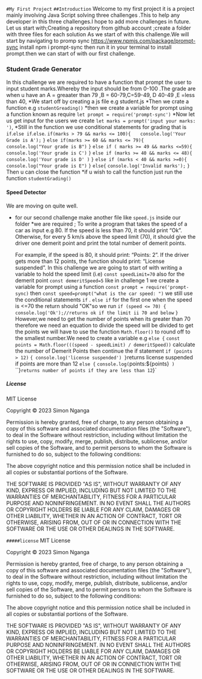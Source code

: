 `#My First Project`
`##Introduction`
Welcome to my first project it is a project mainly involving Java Script solving three challenges .This to help any developer in this three challenges.I hope to add more challenges in future.
Let us start with;Creating a repository from github account ;create a folder with three files for each solution
As we start of with this challenge.We will start by navigating to promp sync https://www.npmjs.com/package/prompt-sync install 
npm i prompt-sync then run it in your terminal to install prompt.then we can start of with our first challenge.

### Student Grade Generator
In this challenge we  are required to have a function that prompt the user to input student marks.Whereby the input should be  from 0-100 .The grade are when u have an A = greaater than 79 ,B = 60-79,C=59-49, D 40-49 ,E =less than 40,
*We start off by creating a js file e.g student.js 
*Then we crate a function e.g `studentGreading()`
 *then we create a variable for prompt using a function known as require
 `let prompt = require('prompt-sync')`
 *Now let us get input for the users
 we create
 `let marks = prompt('input your marks: ')`,
 *Still in the function we use conditional statements for grading 
 that is `if`.`else if`.`else`. 
 `if(marks > 79 && marks <= 100){`
     `   console.log('Your Grade is A');`
    `}`
    `else if(marks >= 60 && marks <= 79){`
     `   console.log("Your grade is B")`
    `}`
    `else if ( marks >= 49 && marks <=59){`
        `console.log('Your grade is C')`
    `}`
    `else if (marks >= 40 && marks <= 48){`
        `console.log('Your grade is D' )`
    `}`
    `else if (marks < 40 && marks >=0){`
        `console.log("Your grade is E")`
    `}`
    `else{`
        `console.log('Invalid marks');`
    `}`
    Then u can close the function
    *if u wish to call the function just run the function
    `studentGrading()`

#### Speed Detector
We are moving on quite well.
* for our second challenge make another file  like `speed.js` inside our folder
*we are required ;
 To write a program that takes the speed of a car as input e.g 80. If the speed is less than 70, it should print “Ok”. Otherwise, for every 5 km/s above the speed limit (70), it should give the driver one demerit point and print the total number of demerit points.

   For example, if the speed is 80, it should print: “Points: 2”. If the driver gets more than 12 points, the function should print: “License suspended”.
   In this challenge we are going  to start of with writing a variable to hold the speed limit (i.e)
   `const speedLimit=70`
   also for the demerit point
   `const demeritSpeed=5`
   like in challenge 1 we create a variable for prompt using a function
   `const prompt = require('prompt-sync)`
then 
    `const speed=prompt("what is the car speed: ")`
    we still use the conditional statements `if` . `else if`
    for the first one when the speed is <=70 the return should "OK"so we run
    `if (speed <= 70) {`
    `console.log('Ok');//returns ok if the limit ii 70 and below`
`}`
However,we need to get the number of points when its greater than 70 therefore we need an equation
to divide the speed will be divided to get the points
we will have to use the function `Math.floor()` to round off to the smallest number.We need to create a variable e.g 
`else {`
    `const points = Math.floor(((speed - speedLimit) / demeritSpeed))` calculate the number of Demerit Points then continue the if statement
    `if (points > 12)`
     `{ console.log('license suspended') }`returns license suspended if points are more than 12
    `else {`
        `console.log(`points:${points}` )`
    ``}` returns number of points if they are less than 12
`}`
##### License
MIT License

Copyright © 2023 Simon Nganga

Permission is hereby granted, free of charge, to any person obtaining a copy of this software and associated documentation files (the "Software"), to deal in the Software without restriction, including without limitation the rights to use, copy, modify, merge, publish, distribute, sublicense, and/or sell copies of the Software, and to permit persons to whom the Software is furnished to do so, subject to the following conditions:

The above copyright notice and this permission notice shall be included in all copies or substantial portions of the Software.

THE SOFTWARE IS PROVIDED "AS IS", WITHOUT WARRANTY OF ANY KIND, EXPRESS OR IMPLIED, INCLUDING BUT NOT LIMITED TO THE WARRANTIES OF MERCHANTABILITY, FITNESS FOR A PARTICULAR PURPOSE AND NONINFRINGEMENT. IN NO EVENT SHALL THE AUTHORS OR COPYRIGHT HOLDERS BE LIABLE FOR ANY CLAIM, DAMAGES OR OTHER LIABILITY, WHETHER IN AN ACTION OF CONTRACT, TORT OR OTHERWISE, ARISING FROM, OUT OF OR IN CONNECTION WITH THE SOFTWARE OR THE USE OR OTHER DEALINGS IN THE SOFTWARE.

`#####license`
MIT License

Copyright © 2023 Simon Nganga

Permission is hereby granted, free of charge, to any person obtaining a copy of this software and associated documentation files (the "Software"), to deal in the Software without restriction, including without limitation the rights to use, copy, modify, merge, publish, distribute, sublicense, and/or sell copies of the Software, and to permit persons to whom the Software is furnished to do so, subject to the following conditions:

The above copyright notice and this permission notice shall be included in all copies or substantial portions of the Software.

THE SOFTWARE IS PROVIDED "AS IS", WITHOUT WARRANTY OF ANY KIND, EXPRESS OR IMPLIED, INCLUDING BUT NOT LIMITED TO THE WARRANTIES OF MERCHANTABILITY, FITNESS FOR A PARTICULAR PURPOSE AND NONINFRINGEMENT. IN NO EVENT SHALL THE AUTHORS OR COPYRIGHT HOLDERS BE LIABLE FOR ANY CLAIM, DAMAGES OR OTHER LIABILITY, WHETHER IN AN ACTION OF CONTRACT, TORT OR OTHERWISE, ARISING FROM, OUT OF OR IN CONNECTION WITH THE SOFTWARE OR THE USE OR OTHER DEALINGS IN THE SOFTWARE.